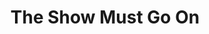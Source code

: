 ---
ep: 116
title: "The Show Must Go On"
imglink: "https://live.staticflickr.com/65535/50982916716_2d14d9c6e1_o.jpg"
thumbnail: "https://live.staticflickr.com/65535/50982916716_58d96cc1d4_q.jpg"
alt: >
    In the centre is the Mechanical Turk, a sword falling from one hand. He is surrounded by singing birds and shattering chess pieces, with ropes looping around the outside. There are wavy lines radiating from the centre. 
name: "Oddly Specific"
---